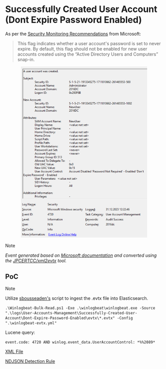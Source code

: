 # Successfully Created User Account (Dont Expire Password Enabled)

As per the [Security Monitoring Recommendations](https://learn.microsoft.com/en-us/previous-versions/windows/it-pro/windows-10/security/threat-protection/auditing/event-4720#security-monitoring-recommendations) from Microsoft:
> This flag indicates whether a user account's password is set to never expire. By default, this flag should not be enabled for new user accounts created using the “Active Directory Users and Computers” snap-in. 

<div align="center">
    <img alt="Successfully Created User Account (Dont Expire Password Enabled)" src="/logs/User-Accounts-Management/Successfully-Created-User-Account/Dont-Expire-Password-Enabled/img/Dont-Expire-Password-Enabled.png" width="80%">
</div>

> [!NOTE]
> *Event generated based on [Microsoft documentation](https://learn.microsoft.com/en-us/previous-versions/windows/it-pro/windows-10/security/threat-protection/auditing/event-4720) and converted using the [JPCERTCC/xml2evtx](https://github.com/JPCERTCC/xml2evtx) tool.*

## PoC
> [!NOTE]
> Utilize [sbousseaden's](https://github.com/sbousseaden/EVTX-ATTACK-SAMPLES) script to ingest the .evtx file into Elasticsearch. 

```
.\Winlogbeat-Bulk-Read.ps1 -Exe .\winlogbeat\winlogbeat.exe -Source ".\logs\User-Accounts-Management\Successfully-Created-User-Account\Dont-Expire-Password-Enabled\evtx\*.evtx" -Config ".\winlogbeat-evtx.yml"
```

Lucene query:

```
event.code: 4720 AND winlog.event_data.UserAccountControl: *%%2089*
```

[XML File](/logs/User-Accounts-Management/Successfully-Created-User-Account/Dont-Expire-Password-Enabled/xml/Dont-Expire-Password-Enabled.xml)

[NDJSON Detection Rule](/logs/User-Accounts-Management/Successfully-Created-User-Account/Dont-Expire-Password-Enabled/ndjson/POC-Dont-Expire-Password-Enabled.ndjson)